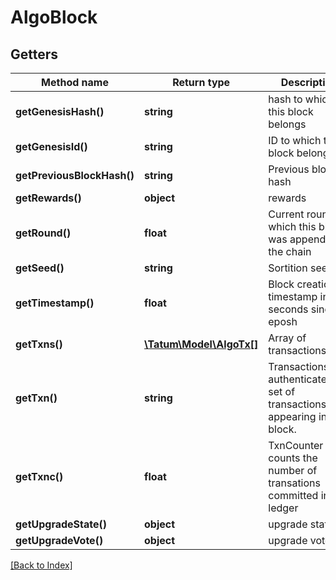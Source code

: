 # AlgoBlock

## Getters

Method name | Return type | Description | Notes
------------ | ------------- | ------------- | -------------
**getGenesisHash()** | **string** | hash to which this block belongs | [optional]
**getGenesisId()** | **string** | ID to which this block belongs | [optional]
**getPreviousBlockHash()** | **string** | Previous block hash | [optional]
**getRewards()** | **object** | rewards | [optional]
**getRound()** | **float** | Current round on which this block was appended to the chain | [optional]
**getSeed()** | **string** | Sortition seed. | [optional]
**getTimestamp()** | **float** | Block creation timestamp in seconds since eposh | [optional]
**getTxns()** | [**\Tatum\Model\AlgoTx[]**](AlgoTx.md) | Array of transactions | [optional]
**getTxn()** | **string** | TransactionsRoot authenticates the set of transactions appearing in the block. | [optional]
**getTxnc()** | **float** | TxnCounter counts the number of transations committed in the ledger | [optional]
**getUpgradeState()** | **object** | upgrade state | [optional]
**getUpgradeVote()** | **object** | upgrade vote | [optional]

[[Back to Index]](../index.md)
